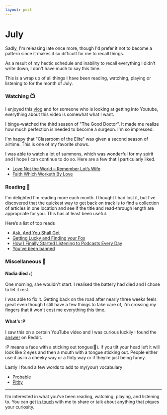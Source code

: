 ```yaml
---
layout: post
---
```


# July

Sadly, I'm releasing late once more, though I'd prefer it not to become a pattern since it makes it so difficult for me to recall things. 

As a result of my hectic schedule and inability to recall everything I didn't write down, I don't have much to say this time. 

This is a wrap up of all things I have been reading, watching, playing or listening to for the month of July.

### Watching 📺 
I enjoyed this [vlog](https://youtu.be/Ovxibp3_NE8) and for someone who is looking at getting into Youtube, everything about this video is somewhat what I want.

I binge-watched the third season of "The Good Doctor". It made me realize how much perfection is needed to become a surgeon. I'm so impressed.

I'm happy that "Classroom of the Elite" was given a second season of airtime. This is one of my favorite shows. 

I was able to watch a lot of summons, which was wonderful for my spirit and I hope I can continue to do so. Here are a few that I particularly liked.

- [Love Not the World – Remember Lot’s Wife](https://www.youtube.com/watch?v=DorQXmlVDKQ) 
- [Faith Which Worketh By Love](https://www.youtube.com/watch?v=fhx87gFRPdA)

### Reading 📖

I'm delighted I'm reading more each month. I thought I had lost it, but I've discovered that the quickest way to get back on track is to find a collection of articles in one location and see if the title and read-through length are appropriate for you. This has at least been useful. 

Here’s a list of top reads 

- [Ask, And You Shall Get](https://hulry.com/firesides/ask/)
- [Getting Lucky and Finding your Fox](https://sashalevage.substack.com/p/getting-lucky-and-finding-your-fox)
- [How I Finally Started Listening to Podcasts Every Day](https://hulry.com/building-podcasts-habit/)
- [You've been banned](https://vanschneider.com/blog/youve-been-banned/)


### Miscellaneous 🤠

#### Nadia died :(
One morning, she wouldn't start. I realised the battery had died and I chose to let it rest.

I was able to fix it. Getting back on the road after nearly three weeks feels great even though I still have a few things to take care of, I'm crossing my fingers that it won't cost me everything this time. 

#### What’s :P
I saw this on a certain YouTube video and I was curious luckily I found the [answer](https://www.quora.com/What-does-P-mean-1/answer/Hope-2206?ch=15&oid=125787379&share=96397da9&target_type=answer) on Reddit. 

:P means a face with a sticking out tongue(🤪). If you tilt your head left it will look like 2 eyes and then a mouth with a tongue sticking out.
People either use it as in a cheeky way or a flirty way or if they’re just being funny.

Lastly I found a few words to add to my(your) vocabulary 
- [Probable]() 
- [Pithy]() 

---

I’m interested in what you’ve been reading, watching, playing, and listening to. You can get [in touch](https://twitter.com/stuartelimu) with me to share or talk about anything that piques your curiosity.

